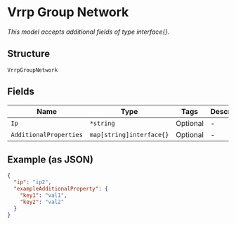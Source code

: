 
# Vrrp Group Network

*This model accepts additional fields of type interface{}.*

## Structure

`VrrpGroupNetwork`

## Fields

| Name | Type | Tags | Description |
|  --- | --- | --- | --- |
| `Ip` | `*string` | Optional | - |
| `AdditionalProperties` | `map[string]interface{}` | Optional | - |

## Example (as JSON)

```json
{
  "ip": "ip2",
  "exampleAdditionalProperty": {
    "key1": "val1",
    "key2": "val2"
  }
}
```


